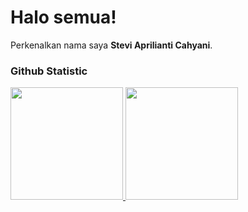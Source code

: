 # Halo semua! 

Perkenalkan nama saya **Stevi Aprilianti Cahyani**.<br>


### Github Statistic
<p align="left">
<a href="https://github.com/steviapriliaa87">
  <img height="180em" src="https://github-readme-stats-eight-theta.vercel.app/api?username=penuliscode&show_icons=true&theme=algolia&include_all_commits=true&count_private=true"/>
  <img height="180em" src="https://github-readme-stats-eight-theta.vercel.app/api/top-langs/?username=steviapriliaa87&layout=compact&theme=algolia"/>
</a>
</p>
